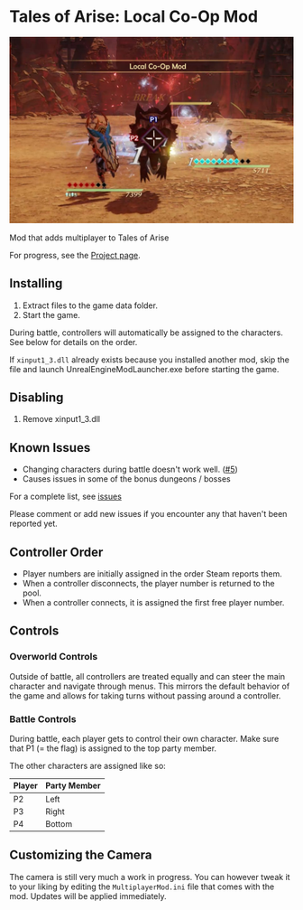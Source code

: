 # Tales of Arise: Local Co-Op Mod

![Assets/Sample.jpg](Assets/Sample.jpg)

Mod that adds multiplayer to Tales of Arise

For progress, see <!-- [Milestones](https://github.com/EusthEnoptEron/arise-multiplayer/milestones) and--> the [Project page](https://github.com/EusthEnoptEron/arise-multiplayer/projects/1).

## Installing

1. Extract files to the game data folder.
2. Start the game.

During battle, controllers will automatically be assigned to the characters. See below for details on the order.

If `xinput1_3.dll` already exists because you installed another mod, skip the file and launch
UnrealEngineModLauncher.exe before starting the game.

## Disabling

1. Remove xinput1_3.dll

## Known Issues

- Changing characters during battle doesn't work
  well. ([#5](https://github.com/EusthEnoptEron/arise-multiplayer/issues/5))
- Causes issues in some of the bonus dungeons / bosses

For a complete list, see [issues](https://github.com/EusthEnoptEron/arise-multiplayer/issues)

Please comment or add new issues if you encounter any that haven't been reported yet.

## Controller Order

- Player numbers are initially assigned in the order Steam reports them.
- When a controller disconnects, the player number is returned to the pool.
- When a controller connects, it is assigned the first free player number.

## Controls

### Overworld Controls

Outside of battle, all controllers are treated equally and can steer the main character and navigate through menus. This
mirrors the default behavior of the game and allows for taking turns without passing around a controller.

### Battle Controls

During battle, each player gets to control their own character. Make sure that P1 (= the flag) is assigned to the top
party member.

The other characters are assigned like so:

| Player | Party Member |
| ------ | ------------ |
| P2     | Left  |
| P3     | Right |
| P4     | Bottom |

## Customizing the Camera

The camera is still very much a work in progress. You can however tweak it to your liking by editing
the `MultiplayerMod.ini` file that comes with the mod. Updates will be applied immediately.
